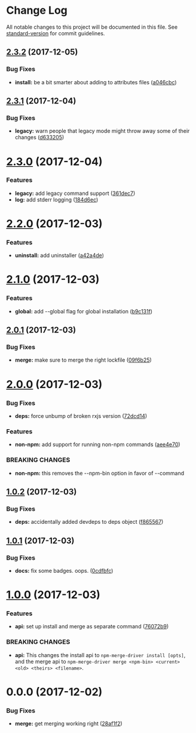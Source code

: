 # Change Log

All notable changes to this project will be documented in this file. See [standard-version](https://github.com/conventional-changelog/standard-version) for commit guidelines.

<a name="2.3.2"></a>
## [2.3.2](https://github.com/npm/npm-merge-driver/compare/v2.3.1...v2.3.2) (2017-12-05)


### Bug Fixes

* **install:** be a bit smarter about adding to attributes files ([a046cbc](https://github.com/npm/npm-merge-driver/commit/a046cbc))



<a name="2.3.1"></a>
## [2.3.1](https://github.com/npm/npm-merge-driver/compare/v2.3.0...v2.3.1) (2017-12-04)


### Bug Fixes

* **legacy:** warn people that legacy mode might throw away some of their changes ([d633205](https://github.com/npm/npm-merge-driver/commit/d633205))



<a name="2.3.0"></a>
# [2.3.0](https://github.com/npm/npm-merge-driver/compare/v2.2.0...v2.3.0) (2017-12-04)


### Features

* **legacy:** add legacy command support ([361dec7](https://github.com/npm/npm-merge-driver/commit/361dec7))
* **log:** add stderr logging ([184d6ec](https://github.com/npm/npm-merge-driver/commit/184d6ec))



<a name="2.2.0"></a>
# [2.2.0](https://github.com/npm/npm-merge-driver/compare/v2.1.0...v2.2.0) (2017-12-03)


### Features

* **uninstall:** add uninstaller ([a42a4de](https://github.com/npm/npm-merge-driver/commit/a42a4de))



<a name="2.1.0"></a>
# [2.1.0](https://github.com/npm/npm-merge-driver/compare/v2.0.1...v2.1.0) (2017-12-03)


### Features

* **global:** add --global flag for global installation ([b9c131f](https://github.com/npm/npm-merge-driver/commit/b9c131f))



<a name="2.0.1"></a>
## [2.0.1](https://github.com/npm/npm-merge-driver/compare/v2.0.0...v2.0.1) (2017-12-03)


### Bug Fixes

* **merge:** make sure to merge the right lockfile ([09f6b25](https://github.com/npm/npm-merge-driver/commit/09f6b25))



<a name="2.0.0"></a>
# [2.0.0](https://github.com/npm/npm-merge-driver/compare/v1.0.2...v2.0.0) (2017-12-03)


### Bug Fixes

* **deps:** force unbump of broken rxjs version ([72dcd14](https://github.com/npm/npm-merge-driver/commit/72dcd14))


### Features

* **non-npm:** add support for running non-npm commands ([aee4e70](https://github.com/npm/npm-merge-driver/commit/aee4e70))


### BREAKING CHANGES

* **non-npm:** this removes the --npm-bin option in favor of --command



<a name="1.0.2"></a>
## [1.0.2](https://github.com/npm/npm-merge-driver/compare/v1.0.1...v1.0.2) (2017-12-03)


### Bug Fixes

* **deps:** accidentally added devdeps to deps object ([f865567](https://github.com/npm/npm-merge-driver/commit/f865567))



<a name="1.0.1"></a>
## [1.0.1](https://github.com/npm/npm-merge-driver/compare/v1.0.0...v1.0.1) (2017-12-03)


### Bug Fixes

* **docs:** fix some badges. oops. ([0cdfbfc](https://github.com/npm/npm-merge-driver/commit/0cdfbfc))



<a name="1.0.0"></a>
# [1.0.0](https://github.com/npm/npm-merge-driver/compare/v0.0.0...v1.0.0) (2017-12-03)


### Features

* **api:** set up install and merge as separate command ([76072b9](https://github.com/npm/npm-merge-driver/commit/76072b9))


### BREAKING CHANGES

* **api:** This changes the install api to `npm-merge-driver install [opts]`, and the merge api to `npm-merge-driver merge <npm-bin> <current> <old> <theirs> <filename>`.



<a name="0.0.0"></a>
# 0.0.0 (2017-12-02)


### Bug Fixes

* **merge:** get merging working right ([28af1f2](https://github.com/npm/npm-merge-driver/commit/28af1f2))
